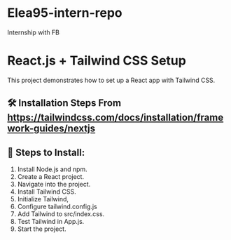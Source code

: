 # Elea95-intern-repo

Internship with FB

# React.js + Tailwind CSS Setup

This project demonstrates how to set up a React app with Tailwind CSS.
## 🛠 Installation Steps From https://tailwindcss.com/docs/installation/framework-guides/nextjs

## 📌 Steps to Install:

1. Install Node.js and npm.
2. Create a React project.
3. Navigate into the project.
4. Install Tailwind CSS.
5. Initialize Tailwind,
6. Configure tailwind.config.js
7. Add Tailwind to src/index.css.
8. Test Tailwind in App.js.
9. Start the project.
